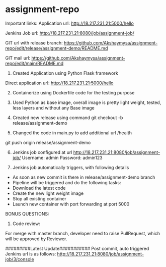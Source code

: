 # assignment-repo

Important links:
Application url:
http://18.217.231.21:5000/hello


Jenkins Job url:
http://18.217.231.21:8080/job/assignment-job/


GIT url with release branch:
https://github.com/Akshaymysa/assignment-repo/edit/release/assignment-demo/README.md


GIT mail url:
https://github.com/Akshaymysa/assignment-repo/edit/main/README.md


1. Created Application using Python Flask framework

Direct application url: http://18.217.231.21:5000/hello


2. Containerize using Dockerfile code for the testing purpose

3. Used Python as base image, overall image is pretty light weight, tested, less layers and without any Base image

4. Created new release using command
git checkout -b release/assignment-demo

5. Changed the code in main.py to add additional url /health

git push origin release/assignment-demo

6. Jenkins job configured at url
http://18.217.231.21:8080/job/assignment-job/
Username: admin
Password: admin123

7. Jenkins job automatically triggers, with following details
 - As soon as new commit is there in release/assignment-demo branch
 - Pipeline will be triggered and do the following tasks:
 - Download the latest code
 - Create the new light weight image
 - Stop all existing container
 - Launch new container with port forwarding at port 5000

BONUS QUESTIONS:

1. Code review:

For merge with master branch, developer need to raise PullRequest, which will be approved by Reviewer.

#########Latest Update###########
Post commit, auto triggered Jenkins url is as follows:
http://18.217.231.21:8080/job/assignment-job/3/console


